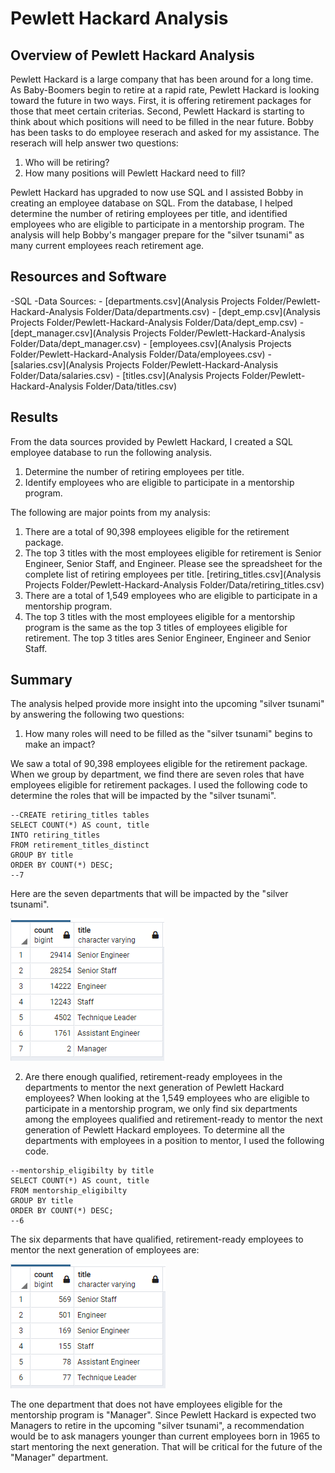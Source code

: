 # Pewlett Hackard Analysis

## Overview of Pewlett Hackard Analysis
Pewlett Hackard is a large company that has been around for a long time. As Baby-Boomers begin to retire at a rapid rate, Pewlett Hackard is looking toward the future in two ways. First, it is offering retirement packages for those that meet certain criterias. Second, Pewlett Hackard is starting to think about which positions will need to be filled in the near future. Bobby has been tasks to do employee reserach and asked for my assistance. The reserach will help answer two questions: 
1. Who will be retiring? 
2. How many positions will Pewlett Hackard need to fill? 

Pewlett Hackard has upgraded to now use SQL and I assisted Bobby in creating an employee database on SQL. From the database, I helped determine the number of retiring employees per title, and identified employees who are eligible to participate in a mentorship program. The analysis will help Bobby's mangager prepare for the "silver tsunami" as many current employees reach retirement age. 

## Resources and Software
-SQL
-Data Sources: 
    - [departments.csv](Analysis Projects Folder/Pewlett-Hackard-Analysis Folder/Data/departments.csv)
    - [dept_emp.csv](Analysis Projects Folder/Pewlett-Hackard-Analysis Folder/Data/dept_emp.csv)
    - [dept_manager.csv](Analysis Projects Folder/Pewlett-Hackard-Analysis Folder/Data/dept_manager.csv)
    - [employees.csv](Analysis Projects Folder/Pewlett-Hackard-Analysis Folder/Data/employees.csv)
    - [salaries.csv](Analysis Projects Folder/Pewlett-Hackard-Analysis Folder/Data/salaries.csv)
    - [titles.csv](Analysis Projects Folder/Pewlett-Hackard-Analysis Folder/Data/titles.csv)


## Results 
From the data sources provided by Pewlett Hackard, I created a SQL employee database to run the following analysis. 

1. Determine the number of retiring employees per title. 
2. Identify employees who are eligible to participate in a mentorship program. 

The following are major points from my analysis: 

1. There are a total of 90,398 employees eligible for the retirement package. 
2. The top 3 titles with the most employees eligible for retirement is Senior Engineer, Senior Staff, and Engineer. Please see the spreadsheet for the complete list of retiring employees per title. [retiring_titles.csv](Analysis Projects Folder/Pewlett-Hackard-Analysis Folder/Data/retiring_titles.csv)
3. There are a total of 1,549 employees who are eligible to participate in a mentorship program. 
4. The top 3 titles with the most employees eligible for a mentorship program is the same as the top 3 titles of employees eligible for retirement. The top 3 titles ares Senior Engineer, Engineer and Senior Staff.

## Summary  
The analysis helped provide more insight into the upcoming "silver tsunami" by answering the following two questions: 

1. How many roles will need to be filled as the "silver tsunami" begins to make an impact? 

We saw a total of 90,398 employees eligible for the retirement package. When we group by department, we find there are seven roles that have employees eligible for retirement packages. I used the following code to determine the roles that will be impacted by the "silver tsunami". 

```
--CREATE retiring_titles tables 
SELECT COUNT(*) AS count, title
INTO retiring_titles
FROM retirement_titles_distinct
GROUP BY title
ORDER BY COUNT(*) DESC; 
--7
```

Here are the seven departments that will be impacted by the "silver tsunami". 

![Retiring_Title](https://github.com/ksung1923/pewlett-hackard-analysis/blob/e3e7535d38ee274f810f338630e24a82b46f03c0/Analysis%20Projects%20Folder/Pewlett-Hackard-Analysis%20Folder/Retiring_Title.PNG)

2. Are there enough qualified, retirement-ready employees in the departments to mentor the next generation of Pewlett Hackard employees? 
When looking at the 1,549 employees who are eligible to participate in a mentorship program, we only find six departments among the employees qualified and retirement-ready to mentor the next generation of Pewlett Hackard employees. To determine all the departments with employees in a position to mentor, I used the following code. 

```
--mentorship_eligibilty by title
SELECT COUNT(*) AS count, title
FROM mentorship_eligibilty
GROUP BY title
ORDER BY COUNT(*) DESC; 
--6
```

The six deparments that have qualified, retirement-ready employees to mentor the next generation of employees are: 

![Mentorship_Title](https://github.com/ksung1923/pewlett-hackard-analysis/blob/e3e7535d38ee274f810f338630e24a82b46f03c0/Analysis%20Projects%20Folder/Pewlett-Hackard-Analysis%20Folder/Mentorship_Title.PNG)

The one department that does not have employees eligible for the mentorship program is "Manager". Since Pewlett Hackard is expected two Managers to retire in the upcoming "silver tsunami", a recommendation would be to ask managers younger than current employees born in 1965 to start mentoring the next generation. That will be critical for the future of the "Manager" department. 
